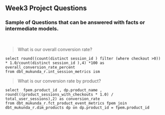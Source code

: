## Week3 Project Questions

### Sample of Questions that can be answered with facts or intermediate models.

<br>

> What is our overall conversion rate?

```
select round((count(distinct session_id ) filter (where checkout >0))  * 1.0/count(distinct session_id ),4) *100 as overall_conversion_rate_percent
from dbt_mukunda_r.int_session_metrics ism 

```

> What is our conversion rate by product?

```
select  fpem.product_id , dp.product_name ,  round(((product_sessions_with_checkouts * 1.0) / total_user_sessions),2) as conversion_rate 
from dbt_mukunda_r.fct_product_event_metrics fpem join dbt_mukunda_r.dim_products dp on dp.product_id = fpem.product_id 

```
